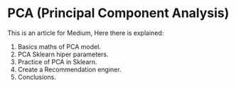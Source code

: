 # PCA (Principal Component Analysis)

This is an article for Medium, Here there is explained:

1. Basics maths of PCA model.
2. PCA Sklearn hiper parameters.
3. Practice of PCA in Sklearn.
4. Create a Recommendation enginer.
5. Conclusions.